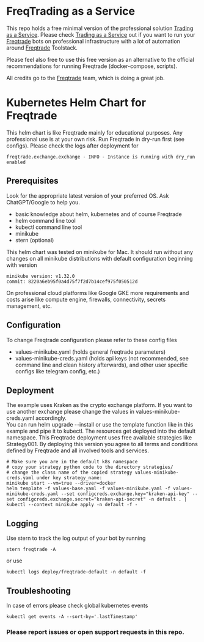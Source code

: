# FreqTrading as a Service

This repo holds a free minimal version of the professional solution [Trading as a Service](https://tradingaas.ai). Please check  [Trading as a Service](https://tradingaas.ai) out 
if you want to run your [Freqtrade](https://github.com/freqtrade/freqtrade) bots on professional infrastructure with a lot of automation around [Freqtrade](https://github.com/freqtrade/freqtrade) Toolstack.

Please feel also free to use this free version as an alternative to the official recommendations for running Freqtrade (docker-compose, scripts).

All credits go to the [Freqtrade](https://github.com/freqtrade/freqtrade) team, which is doing a great job.

# Kubernetes Helm Chart for Freqtrade 

This helm chart is like Freqtrade mainly for educational purposes. Any professional use is at your own risk. Run Freqtrade in dry-run first (see configs).
Please check the logs after deployment for 

```
freqtrade.exchange.exchange - INFO - Instance is running with dry_run enabled
```

## Prerequisites

Look for the appropriate latest version of your preferred OS. Ask ChatGPT/Google to help you.

- basic knowledge about helm, kubernetes and of course Freqtrade
- helm command line tool
- kubectl command line tool 
- minikube
- stern (optional)

This helm chart was tested on minikube for Mac. It should run without any changes on all minikube distributions with default configuration beginning with version
```
minikube version: v1.32.0
commit: 8220a6eb95f0a4d75f7f2d7b14cef975f050512d
```
On professional cloud platforms like Google GKE more requirements and costs arise like compute engine, firewalls, connectivity, secrets management, etc.  



## Configuration

To change Freqtrade configuration please refer to these config files

- values-minikube.yaml (holds general freqtrade parameters) 
- values-minikube-creds.yaml (holds api keys (not recommended, see command line and clean history afterwards), and other user specific configs like telegram config, etc.)

## Deployment 

The example uses Kraken as the crypto exchange platform. If you want to use another exchange please change the values in values-minikube-creds.yaml accordingly.  
You can run helm upgrade --install or use the template function like in this example and pipe it to kubectl. The resources get deployed into the default namespace.
This Freqtrade deployment uses free available strategies like Strategy001. By deploying this version you agree to all terms and conditions defined by Freqtrade and all involved tools and services.

```
# Make sure you are in the default k8s namespace 
# copy your strategy python code to the directory strategies/
# change the class name of the copied strategy values-minikube-creds.yaml under key strategy_name:
minikube start --vm=true --driver=docker
helm template -f values-base.yaml -f values-minikube.yaml -f values-minikube-creds.yaml --set configcreds.exchange.key="kraken-api-key" --set configcreds.exchange.secret="kraken-api-secret" -n default . | kubectl --context minikube apply -n default -f -
```

## Logging

Use stern to track the log output of your bot by running

```
stern freqtrade -A
```

or use 

```
kubectl logs deploy/freqtrade-default -n default -f
```

## Troubleshooting

In case of errors please check global kubernetes events

```
kubectl get events -A --sort-by='.lastTimestamp'
```

### Please report issues or open support requests in this repo.
